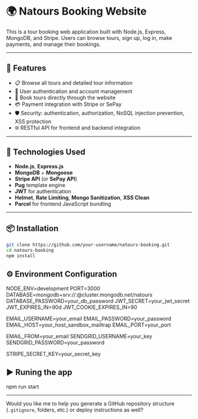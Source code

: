 # 🌍 Natours Booking Website

This is a tour booking web application built with Node.js, Express, MongoDB, and Stripe. Users can browse tours, sign up, log in, make payments, and manage their bookings.

---

## 🚀 Features

- 📋 Browse all tours and detailed tour information
- 🔐 User authentication and account management
- 🛒 Book tours directly through the website
- 💳 Payment integration with Stripe or SePay
- 🛡️ Security: authentication, authorization, NoSQL injection prevention, XSS protection
- 🌐 RESTful API for frontend and backend integration

---

## 🧰 Technologies Used

- **Node.js**, **Express.js**
- **MongoDB** + **Mongoose**
- **Stripe API** (or **SePay API**)
- **Pug** template engine
- **JWT** for authentication
- **Helmet**, **Rate Limiting**, **Mongo Sanitization**, **XSS Clean**
- **Parcel** for frontend JavaScript bundling

---

## 📦 Installation

```bash
git clone https://github.com/your-username/natours-booking.git
cd natours-booking
npm install
```

## ⚙️ Environment Configuration

NODE_ENV=development
PORT=3000
DATABASE=mongodb+srv://<USERNAME>:<PASSWORD>@cluster.mongodb.net/natours
DATABASE_PASSWORD=your_db_password
JWT_SECRET=your_jwt_secret
JWT_EXPIRES_IN=90d
JWT_COOKIE_EXPIRES_IN=90

<!-- mailtrap -->

EMAIL_USERNAME=your_email
EMAIL_PASSWORD=your_password
EMAIL_HOST=your_host_sandbox_mailtrap
EMAIL_PORT=your_port

<!-- sendgrid -->

EMAIL_FROM=your_email
SENDGRID_USERNAME=your_key
SENDGRID_PASSWORD=your_password

<!-- Pay (Stripe) -->

STRIPE_SECRET_KEY=your_secret_key

## ▶️ Runing the app

npm run start

---

Would you like me to help you generate a GitHub repository structure (`.gitignore`, folders, etc.) or deploy instructions as well?
